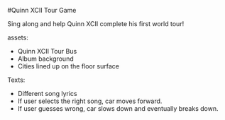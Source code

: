 #Quinn XCII Tour Game

Sing along and help Quinn XCII complete his first world tour!

assets:
- Quinn XCII Tour Bus
- Album background
- Cities lined up on the floor surface

Texts:
- Different song lyrics
- If user selects the right song, car moves forward.
- If user guesses wrong, car slows down and eventually breaks down.